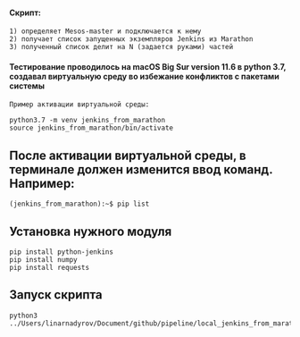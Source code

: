 #### Скрипт:
```
1) определяет Mesos-master и подключается к нему
2) получает список запущенных экземпляров Jenkins из Marathon
3) полученный список делит на N (задается руками) частей
```

#### Тестирование проводилось на macOS Big Sur version 11.6 в python 3.7, создавал виртуальную среду во избежание конфликтов с пакетами системы
```
Пример активации виртуальной среды: 

python3.7 -m venv jenkins_from_marathon
source jenkins_from_marathon/bin/activate
```
## После активации виртуальной среды, в терминале должен изменится ввод команд. Например:
```
(jenkins_from_marathon):~$ pip list
```
## Установка нужного модуля
```
pip install python-jenkins
pip install numpy 
pip install requests
```
## Запуск скрипта
```
python3 ../Users/linarnadyrov/Document/github/pipeline/local_jenkins_from_marathon.py
```
